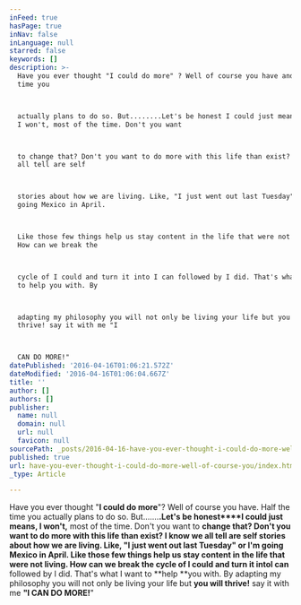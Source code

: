 ```yaml
---
inFeed: true
hasPage: true
inNav: false
inLanguage: null
starred: false
keywords: []
description: >-
  Have you ever thought "I could do more" ? Well of course you have and half the
  time you



  actually plans to do so. But........Let's be honest I could just means,
  I won't, most of the time. Don't you want



  to change that? Don't you want to do more with this life than exist? I know we
  all tell are self



  stories about how we are living. Like, "I just went out last Tuesday" or I'm
  going Mexico in April.



  Like those few things help us stay content in the life that were not living.
  How can we break the



  cycle of I could and turn it into I can followed by I did. That's what I want
  to help you with. By



  adapting my philosophy you will not only be living your life but you will
  thrive! say it with me "I



  CAN DO MORE!"
datePublished: '2016-04-16T01:06:21.572Z'
dateModified: '2016-04-16T01:06:04.667Z'
title: ''
author: []
authors: []
publisher:
  name: null
  domain: null
  url: null
  favicon: null
sourcePath: _posts/2016-04-16-have-you-ever-thought-i-could-do-more-well-of-course-you.md
published: true
url: have-you-ever-thought-i-could-do-more-well-of-course-you/index.html
_type: Article

---
```

Have you ever thought "**I could do more**"? Well of course you have. Half the time you
actually plans to do so. But.......**.Let's be honest****I could just means, I won't,** most of the time. Don't you want
to **change **that? Don't you want to do more with this life than exist? I know **we all tell are self
stories about how we are living**. Like, "I just went out last Tuesday" or I'm going Mexico in April.
Like **those few things help us stay content in the life that were not living**. How can we **break the
cycle** of I could and turn it into**I can** followed by I did. That's what I want to **help **you with. By
adapting my philosophy you will not only be living your life but **you will thrive!** say it with me **"I
CAN DO MORE!**"